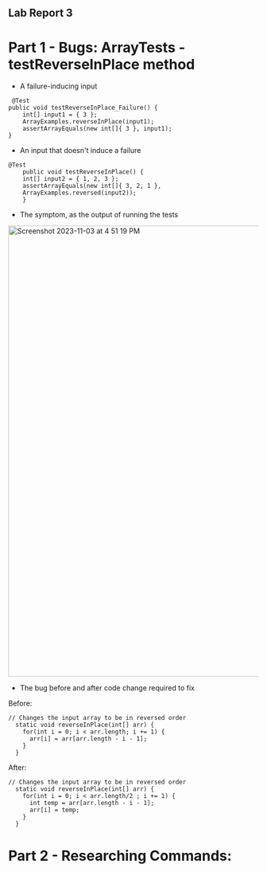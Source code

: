 ## Lab Report 3

# Part 1 - Bugs: ArrayTests - testReverseInPlace method

- A failure-inducing input
```
 @Test 
public void testReverseInPlace_Failure() {
    int[] input1 = { 3 };
    ArrayExamples.reverseInPlace(input1);
    assertArrayEquals(new int[]{ 3 }, input1);
}
```

- An input that doesn't induce a failure
```
@Test 
	public void testReverseInPlace() {
    int[] input2 = { 1, 2, 3 };
    assertArrayEquals(new int[]{ 3, 2, 1 },
    ArrayExamples.reversed(input2));
	}
```
- The symptom, as the output of running the tests

<img width="906" alt="Screenshot 2023-11-03 at 4 51 19 PM" src="https://github.com/jasmine-le29/cse15l-lab-reports/assets/116687332/72b68e63-6176-492c-81b6-3e247a2c1028">

- The bug before and after code change required to fix

Before:
```
// Changes the input array to be in reversed order
  static void reverseInPlace(int[] arr) {
    for(int i = 0; i < arr.length; i += 1) {
      arr[i] = arr[arr.length - i - 1];
    }
  }
```

After:
```
// Changes the input array to be in reversed order
  static void reverseInPlace(int[] arr) {
    for(int i = 0; i < arr.length/2 ; i += 1) {
      int temp = arr[arr.length - i - 1];
      arr[i] = temp;
    }
  }
```

# Part 2 - Researching Commands: 

